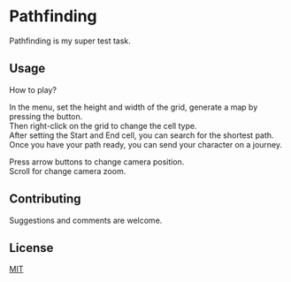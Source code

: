 # Pathfinding

Pathfinding is my super test task.


## Usage

How to play? 

In the menu, set the height and width of the grid, generate a map by pressing the button.<br/>
Then right-click on the grid to change the cell type.<br/>
After setting the Start and End cell, you can search for the shortest path.<br/>
Once you have your path ready, you can send your character on a journey.<br/>

Press arrow buttons to change camera position.<br/>
Scroll for change camera zoom.<br/>


## Contributing

Suggestions and comments are welcome.


## License

[MIT](https://choosealicense.com/licenses/mit/)
